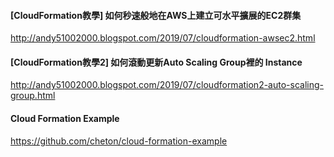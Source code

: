 #### [CloudFormation教學] 如何秒速般地在AWS上建立可水平擴展的EC2群集
http://andy51002000.blogspot.com/2019/07/cloudformation-awsec2.html

#### [CloudFormation教學2] 如何滾動更新Auto Scaling Group裡的 Instance
http://andy51002000.blogspot.com/2019/07/cloudformation2-auto-scaling-group.html

#### Cloud Formation Example
https://github.com/cheton/cloud-formation-example
